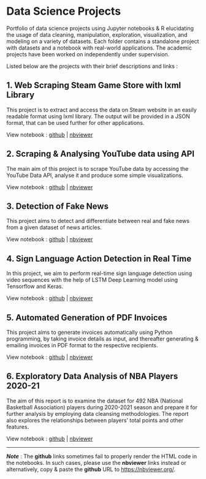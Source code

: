 # Data Science Projects
Portfolio of data science projects using Jupyter notebooks &amp; R elucidating the usage of data cleaning, manipulation, exploration, visualization, and modeling on a variety of datasets. Each folder contains a standalone project with datasets and a notebook with real-world applications. The academic projects have been worked on independently under supervision.

Listed below are the projects with their brief descriptions and links :

## 1. Web Scraping Steam Game Store with lxml Library
This project is to extract and access the data on Steam website in an easily readable format using lxml library. The output will be provided in a JSON format, that can be used further for other applications.

View notebook :
[github](https://github.com/tapojoyde/steam_scrape/blob/main/steam-scrape.ipynb) | [nbviewer](https://nbviewer.org/github/tapojoyde/steam_scrape/blob/main/steam-scrape.ipynb)

## 2. Scraping & Analysing YouTube data using API
The main aim of this project is to scrape YouTube data by accessing the YouTube Data API, analyse it and produce some simple visualizations.

View notebook :
[github](https://github.com/tapojoyde/YouTube-Analysis/blob/main/YT_analysis.ipynb) | [nbviewer](https://nbviewer.org/github/tapojoyde/YouTube-Analysis/blob/main/YT_analysis.ipynb)

## 3. Detection of Fake News
This project aims to detect and differentiate between real and fake news from a given dataset of news articles.

View notebook :
[github](https://github.com/tapojoyde/Fake-News-Detection/blob/main/fake_news_detection.ipynb) | [nbviewer](https://nbviewer.org/github/tapojoyde/Fake-News-Detection/blob/main/fake_news_detection.ipynb)

## 4. Sign Language Action Detection in Real Time
In this project, we aim to perform real-time sign language detection using video sequences with the help of LSTM Deep Learning model using Tensorflow and Keras.

View notebook :
[github](https://github.com/tapojoyde/Sign-Language-Detection/blob/main/sign_lang_detection.ipynb) | [nbviewer](https://nbviewer.org/github/tapojoyde/Sign-Language-Detection/blob/main/sign_lang_detection.ipynb)

## 5. Automated Generation of PDF Invoices
This project aims to generate invoices automatically using Python programming, by taking invoice details as input, and thereafter generating & emailing invoices in PDF format to the respective recipients.

View notebook :
[github](https://github.com/tapojoyde/Auto-Invoice-Generator/blob/main/auto_invoice.ipynb) | [nbviewer](https://nbviewer.org/github/tapojoyde/Auto-Invoice-Generator/blob/main/auto_invoice.ipynb)

## 6. Exploratory Data Analysis of NBA Players 2020-21
The aim of this report is to examine the dataset for 492 NBA (National Basketball Association) players during 2020-2021 season and prepare it for further analysis by employing data cleansing methodologies. The report also explores the relationships between players’ total points and other features.

View notebook :
[github](https://github.com/tapojoyde/NBA-Analysis/blob/main/EDA_NBA.ipynb) | [nbviewer](https://nbviewer.org/github.com/tapojoyde/NBA-Analysis/blob/main/EDA_NBA.ipynb)

---
***Note*** : The **github** links sometimes fail to properly render the HTML code in the notebooks. In such cases, please use the **nbviewer** links instead or alternatively, copy & paste the **github** URL to https://nbviewer.org/.
